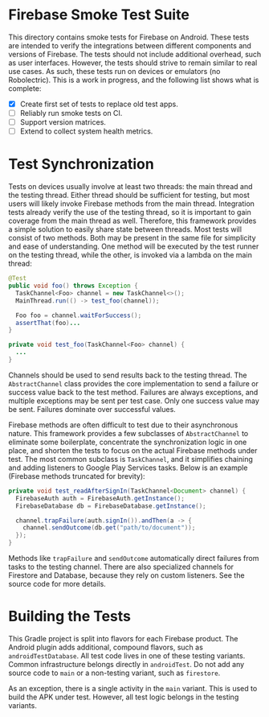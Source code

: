 # Firebase Smoke Test Suite

This directory contains smoke tests for Firebase on Android. These tests are
intended to verify the integrations between different components and versions of
Firebase. The tests should not include additional overhead, such as user
interfaces. However, the tests should strive to remain similar to real use
cases. As such, these tests run on devices or emulators (no Robolectric). This
is a work in progress, and the following list shows what is complete:

- [x] Create first set of tests to replace old test apps.
- [ ] Reliably run smoke tests on CI.
- [ ] Support version matrices.
- [ ] Extend to collect system health metrics.

# Test Synchronization

Tests on devices usually involve at least two threads: the main thread and the
testing thread. Either thread should be sufficient for testing, but most users
will likely invoke Firebase methods from the main thread. Integration tests
already verify the use of the testing thread, so it is important to gain
coverage from the main thread as well. Therefore, this framework provides a
simple solution to easily share state between threads. Most tests will consist
of two methods. Both may be present in the same file for simplicity and ease of
understanding. One method will be executed by the test runner on the testing
thread, while the other, is invoked via a lambda on the main thread:

```java
@Test
public void foo() throws Exception {
  TaskChannel<Foo> channel = new TaskChannel<>();
  MainThread.run(() -> test_foo(channel));

  Foo foo = channel.waitForSuccess();
  assertThat(foo)...
}

private void test_foo(TaskChannel<Foo> channel) {
  ...
}
```

Channels should be used to send results back to the testing thread. The
`AbstractChannel` class provides the core implementation to send a failure or
success value back to the test method. Failures are always exceptions, and
multiple exceptions may be sent per test case. Only one success value may be
sent. Failures dominate over successful values.

Firebase methods are often difficult to test due to their asynchronous nature.
This framework provides a few subclasses of `AbstractChannel` to eliminate some
boilerplate, concentrate the synchronization logic in one place, and shorten the
tests to focus on the actual Firebase methods under test. The most common
subclass is `TaskChannel`, and it simplifies chaining and adding listeners to
Google Play Services tasks. Below is an example (Firebase methods truncated for
brevity):

```java
private void test_readAfterSignIn(TaskChannel<Document> channel) {
  FirebaseAuth auth = FirebaseAuth.getInstance();
  FirebaseDatabase db = FirebaseDatabase.getInstance();

  channel.trapFailure(auth.signIn()).andThen(a -> {
    channel.sendOutcome(db.get("path/to/document"));
  });
}
```

Methods like `trapFailure` and `sendOutcome` automatically direct failures from
tasks to the testing channel. There are also specialized channels for Firestore
and Database, because they rely on custom listeners. See the source code for
more details.

# Building the Tests

This Gradle project is split into flavors for each Firebase product. The Android
plugin adds additional, compound flavors, such as `androidTestDatabase`. All
test code lives in one of these testing variants. Common infrastructure belongs
directly in `androidTest`. Do not add any source code to `main` or a non-testing
variant, such as `firestore`.

As an exception, there is a single activity in the `main` variant. This is used
to build the APK under test. However, all test logic belongs in the testing
variants.
